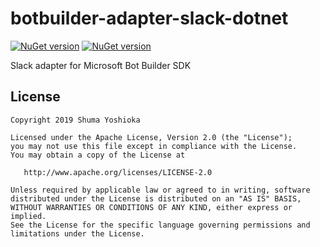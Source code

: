 # botbuilder-adapter-slack-dotnet

[![NuGet version](https://badge.fury.io/nu/S64.Bot.Builder.Adapters.Slack.svg)](https://badge.fury.io/nu/S64.Bot.Builder.Adapters.Slack) [![NuGet version](https://badge.fury.io/nu/S64.Bot.Builder.Adapters.Slack.svg)](https://badge.fury.io/nu/S64.Bot.Builder.Adapters.Slack.AspNetCore)

Slack adapter for Microsoft Bot Builder SDK

## License

```
Copyright 2019 Shuma Yoshioka

Licensed under the Apache License, Version 2.0 (the "License");
you may not use this file except in compliance with the License.
You may obtain a copy of the License at

   http://www.apache.org/licenses/LICENSE-2.0

Unless required by applicable law or agreed to in writing, software
distributed under the License is distributed on an "AS IS" BASIS,
WITHOUT WARRANTIES OR CONDITIONS OF ANY KIND, either express or implied.
See the License for the specific language governing permissions and
limitations under the License.
```
